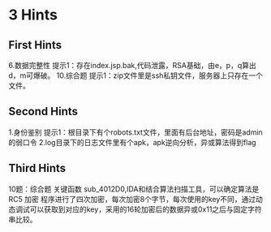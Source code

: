 # 3 Hints

## First Hints
6.数据完整性 提示1：存在index.jsp.bak,代码泄露，RSA基础，由e，p，q算出d，m可爆破。 10.综合题 提示1：zip文件里是ssh私钥文件，服务器上只存在一个文件。

## Second Hints
1.身份鉴别 提示1：根目录下有个robots.txt文件，里面有后台地址，密码是admin的弱口令 2.log目录下的日志文件里有个apk，apk逆向分析，异或算法得到flag

## Third Hints
10题：综合题 关键函数 sub_4012D0,IDA和结合算法扫描工具，可以确定算法是 RC5 加密 程序进行了四次加密，每次加密8个字节，每次使用的key不同，通过动态调试可以获取到对应的key，采用的16轮加密后的数据异或0x11之后与固定字符串比较。
